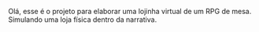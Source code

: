 Olá, esse é o projeto para elaborar uma lojinha virtual de um RPG de mesa. Simulando uma loja física dentro da narrativa.